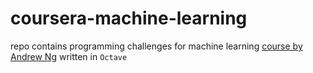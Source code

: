 # coursera-machine-learning
repo contains programming challenges for machine learning [course by Andrew Ng](https://www.coursera.org/learn/machine-learning)
written in `Octave`
